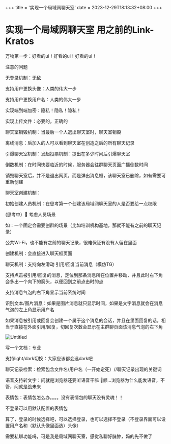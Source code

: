 +++
title = '实现一个局域网聊天室'
date = 2023-12-29T18:13:32+08:00
+++

# 实现一个局域网聊天室 用之前的Link-Kratos

万物第一步：好看的ui！好看的ui！好看的ui！

注意的问题

无登录机制：无敌

支持用户更换头像：人类的伟大一步

支持用户更换用户名：人类的伟大一步

实现端到端加密：隐私！隐私！隐私！

实现上传文件：必要的，正确的

聊天室销毁机制：当最后一个人退出聊天室时，聊天室销毁

离线消息：后加入的人可以看到聊天室在创造之后的所有聊天记录

引爆聊天室机制：发起投票机制：提出在多少时间后引爆聊天室

倒数机制：在时间快要临近的时候，服务器会往群聊天页面广播倒数时间

销毁聊天室后，并不是退出网页，而是弹出消息框，该聊天室已删除，如有需要可重新创建

聊天室创建机制：

初始创建人员机制：在思考第一个创建该局域网聊天室的人是否要给一点权限

(思考中）🤔 考虑人员场景

如：一个固定会需要创群的场景（比如培训机构基地，那就不能有之前的聊天记录）

公共Wi-Fi，也不能有之前的聊天记录，很难保证有没有人留在里面

创建机制：会直接进入聊天框页面

聊天机制：支持向左滑动 引用/回复当前消息（模仿TG）

支持点击被引用/回复的消息，定位到那条消息所在位置并移动，并且此时右下角会多出一个向下的箭头，以便回到之前点击时的点

支持消息气泡的右下角显示当前系统时间

识别文本/图片消息：如果是图片消息就只显示时间，如果是文字消息就会在消息气泡的左上角显示用户名

如果消息被引用或回复会创建一个属于这个消息的会话，并且在里面回复的话，相当于直接在外面引用/回复，切回复次数会显示在主群聊页面该消息气泡的右下角

![Untitled](%E5%AE%9E%E7%8E%B0%E4%B8%80%E4%B8%AA%E5%B1%80%E5%9F%9F%E7%BD%91%E8%81%8A%E5%A4%A9%E5%AE%A4%20%E7%94%A8%E4%B9%8B%E5%89%8D%E7%9A%84Link-Kratos%20e23174657e1148cc9576b872dc155bf9/Untitled.png)

写一个文档：专业

支持light/dark切换：大家应该都会选dark吧

聊天记录检索：检索包含文件名/用户名（一开始定死）//聊天记录出现的关键词

语音支持转文字：问就是浏览器还要听语音干嘛  🤔额…浏览器为什么能发语音，不管，问就是战未来

表情包：表情包怎么办。。。。没有表情包的聊天没有灵魂！！

不登录可以用默认配置的表情包

算了，登录的时候选择吧，可以选择登录，也可以选择不登录（不登录界面可以设置用户名和（默认头像里面选）头像）

需要私聊功能吗，可是我是局域网聊天室，感觉私聊好臃肿，妈的先不做了